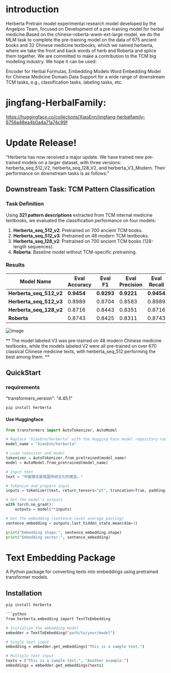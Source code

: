 <!--
 * @Date: 2024-12-04 16:54:16
 * @LastEditors: yangyehan 1958944515@qq.com
 * @LastEditTime: 2024-12-04 17:10:31
 * @FilePath: /herberta/README.md
 * @Description: 
-->
# introduction
Herberta Pretrain model experimental research model developed by the Angelpro Team, focused on Development of a pre-training model for herbal medicine.Based on the chinese-roberta-wwm-ext-large model, we do the MLM task to complete the pre-training model on the data of 675 ancient books and 32 Chinese medicine textbooks, which we named herberta, where we take the front and back words of herb and Roberta and splice them together. We are committed to make a contribution to the TCM big modeling industry. We hope it can be used:

Encoder for Herbal Formulas, Embedding Models
Word Embedding Model for Chinese Medicine Domain Data
Support for a wide range of downstream TCM tasks, e.g., classification tasks, labeling tasks, etc.

# jingfang-HerbalFamily:
https://huggingface.co/collections/XiaoEnn/jingfang-herbalfamily-6756a48ea4b0a4a71a74c99f

# Update Release!
“Herberta has now received a major update. We have trained new pre-trained models on a larger dataset, with three versions: herberta_seq_512_V2, herberta_seq_128_V2, and herberta_V3_Modern. Their performance on downstream tasks is as follows:”

## Downstream Task: TCM Pattern Classification

### Task Definition
Using **321 pattern descriptions** extracted from TCM internal medicine textbooks, we evaluated the classification performance on four models:

1. **Herberta_seq_512_v2**: Pretrained on 700 ancient TCM books.
2. **Herberta_seq_512_v3**: Pretrained on 48 modern TCM textbooks.
3. **Herberta_seq_128_v2**: Pretrained on 700 ancient TCM books (128-length sequences).
4. **Roberta**: Baseline model without TCM-specific pretraining.


### Results

| Model Name              | Eval Accuracy | Eval F1   | Eval Precision | Eval Recall |
|--------------------------|---------------|-----------|----------------|-------------|
| **Herberta_seq_512_v2** | **0.9454**    | **0.9293** | **0.9221**     | **0.9454**  |
| **Herberta_seq_512_v3** | 0.8989        | 0.8704    | 0.8583         | 0.8989      |
| **Herberta_seq_128_v2** | 0.8716        | 0.8443    | 0.8351         | 0.8716      |
| **Roberta**             | 0.8743        | 0.8425    | 0.8311         | 0.8743      |

![image](https://github.com/user-attachments/assets/6b6fd9e2-086d-4de7-b525-7b3199f14d2d)

** The model labeled V3 was pre-trained on 48 modern Chinese medicine textbooks, while the models labeled V2 were all pre-trained on over 670 classical Chinese medicine texts, with herberta_seq_512 performing the best among them. **


## QuickStart

### requirements
"transformers_version": "4.45.1"
```bash
pip install herberta
```

#### Use Huggingface
```python
from transformers import AutoTokenizer, AutoModel

# Replace "XiaoEnn/herberta" with the Hugging Face model repository name
model_name = "XiaoEnn/herberta"

# Load tokenizer and model
tokenizer = AutoTokenizer.from_pretrained(model_name)
model = AutoModel.from_pretrained(model_name)

# Input text
text = "中医理论是我国传统文化的瑰宝。"

# Tokenize and prepare input
inputs = tokenizer(text, return_tensors="pt", truncation=True, padding="max_length", max_length=128)

# Get the model's outputs
with torch.no_grad():
    outputs = model(**inputs)

# Get the embedding (sentence-level average pooling)
sentence_embedding = outputs.last_hidden_state.mean(dim=1)

print("Embedding shape:", sentence_embedding.shape)
print("Embedding vector:", sentence_embedding)
```



# Text Embedding Package

A Python package for converting texts into embeddings using pretrained transformer models.

## Installation

```bash
pip install herberta

```python
from herberta.embedding import TextToEmbedding

# Initialize the embedding model
embedder = TextToEmbedding("path/to/your/model")

# Single text input
embedding = embedder.get_embeddings("This is a sample text.")

# Multiple text input
texts = ["This is a sample text.", "Another example."]
embeddings = embedder.get_embeddings(texts)
```

